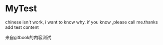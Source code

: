 # MyTest

chinese isn't work, i want to know why. if you know ,please call me.thanks   
add test content

来自gitbook的内容测试

